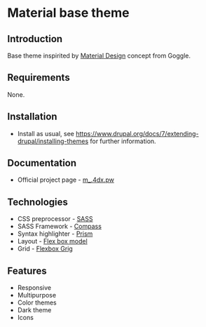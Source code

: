 Material base theme
===================

Introduction
------------

Base theme inspirited by [Material Design](https://design.google.com/) concept from Goggle.

Requirements
------------

None.

Installation
------------

 * Install as usual, see
   https://www.drupal.org/docs/7/extending-drupal/installing-themes
   for further information.

Documentation
-------------

 * Official project page - [m_.4dx.pw](http://m_.4dx.pw/)

Technologies
------------

 * CSS preprocessor - [SASS](http://sass-lang.com)
 * SASS Framework - [Compass](http://compass-style.org)
 * Syntax highlighter - [Prism](http://prismjs.com)
 * Layout - [Flex box model](http://www.w3.org/TR/css3-flexbox)
 * Grid - [Flexbox Grig](http://flexboxgrid.com/)

Features
--------

 * Responsive
 * Multipurpose
 * Color themes
 * Dark theme
 * Icons
